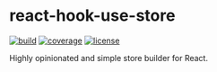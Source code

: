 # react-hook-use-store

[![build](https://github.com/slergberg/react-hook-use-store/workflows/build/badge.svg)](https://github.com/slergberg/react-hook-use-store/)
[![coverage](https://coveralls.io/repos/github/slergberg/react-hook-use-store/badge.svg?branch=master)](https://coveralls.io/github/slergberg/react-hook-use-store?branch=master)
[![license](https://img.shields.io/badge/License-MIT-yellow.svg)](https://opensource.org/licenses/MIT)

Highly opinionated and simple store builder for React.
